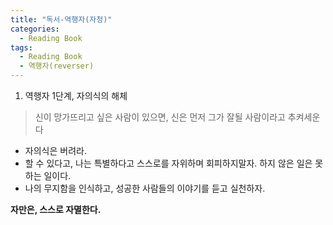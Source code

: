 ```yaml
---
title: "독서-역행자(자청)"
categories:
  - Reading Book
tags:
  - Reading Book
  - 역행자(reverser)
---
```


1. 역행자 1단계, 자의식의 해체
> 신이 망가뜨리고 싶은 사람이 있으면, 
신은 먼저 그가 잘될 사람이라고 추켜세운다 

- 자의식은 버려라. 
- 할 수 있다고, 나는 특별하다고 스스로를 자위하며 회피하지말자. 하지 않은 일은 못하는 일이다. 
- 나의 무지함을 인식하고, 성공한 사람들의 이야기를 듣고 실천하자. 

**자만은, 스스로 자멸한다.**
